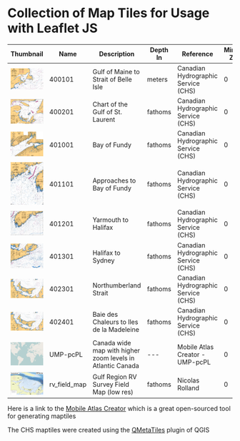# Collection of Map Tiles for Usage with Leaflet JS

Thumbnail | Name | Description | Depth In|Reference |  Minimum Zoom | Maximum Zoom  | Start Zoom | Start Latitude | Start Longitude
--- | --- | --- | --- | --- | --- | --- | --- | --- | ---
![thumbnail](/thumbnails/400101.png?raw=true) | 400101 | Gulf of Maine to Strait of Belle Isle | meters| Canadian Hydrographic Service (CHS)|  0 | 13  | 5 | 48.02 | -58.32
![thumbnail](/thumbnails/400201.png?raw=true) | 400201 | Chart of the Gulf of St. Laurent | fathoms| Canadian Hydrographic Service (CHS)|  0 | 13  | 7 | 47 | -62.4
![thumbnail](/thumbnails/401001.png?raw=true) | 401001 | Bay of Fundy | fathoms| Canadian Hydrographic Service (CHS)|  0 | 13  | 8 | 45.3 | -64.96
![thumbnail](/thumbnails/401101.png?raw=true) | 401101 | Approaches to Bay of Fundy | fathoms| Canadian Hydrographic Service (CHS)|  0 | 13  | 8 | 43.78 | -66.95
![thumbnail](/thumbnails/401201.png?raw=true) | 401201 | Yarmouth to Halifax| fathoms | Canadian Hydrographic Service (CHS)| 0 | 13  | 8 | 43.67 | -64.57
![thumbnail](/thumbnails/401301.png?raw=true) | 401301 | Halifax to Sydney | fathoms| Canadian Hydrographic Service (CHS)| 0 | 13  | 8 | 45.11 | -61.41
![thumbnail](/thumbnails/402301.png?raw=true) | 402301 | Northumberland Strait | fathoms| Canadian Hydrographic Service (CHS)| 0 | 13  | 8 | 46.5 | -63.03
![thumbnail](/thumbnails/402301.png?raw=true) | 402401 | Baie des Chaleurs to Iles de la Madeleine | fathoms| Canadian Hydrographic Service (CHS)| 0 | 13  | 8 | 48.17 | -63.65
![thumbnail](/thumbnails/UMP-pcPL.png?raw=true) | UMP-pcPL | Canada wide map with higher zoom levels in Atlantic Canada | --- | Mobile Atlas Creator - UMP-pcPL| 0 | 12  | 3 | 49.9 | -101.74
![thumbnail](/thumbnails/rv_survey.png?raw=true) | rv_field_map | Gulf Region RV Survey Field Map (low res) | fathoms | Nicolas Rolland| 0 | 13  | 7 | 47.61 | -63.33



Here is a link to the [Mobile Atlas Creator](https://mobac.sourceforge.io/) which is a great open-sourced tool for generating maptiles

The CHS maptiles were created using the [QMetaTiles](https://plugins.qgis.org/plugins/QMetaTiles/) plugin of QGIS